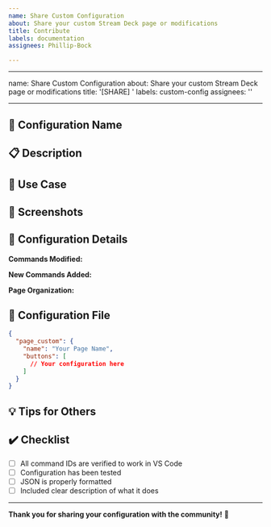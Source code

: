 ```yaml
---
name: Share Custom Configuration
about: Share your custom Stream Deck page or modifications
title: Contribute
labels: documentation
assignees: Phillip-Bock

---
```


---
name: Share Custom Configuration
about: Share your custom Stream Deck page or modifications
title: '[SHARE] '
labels: custom-config
assignees: ''

---

## 🎨 Configuration Name
<!-- Give your custom configuration a descriptive name -->

## 📋 Description
<!-- Describe what your custom configuration does and who it's for -->

## 🎯 Use Case
<!-- What workflow or scenario is this optimized for? -->
<!-- Examples: Python development, React development, DevOps, etc. -->

## 📸 Screenshots
<!-- Show your Stream Deck layout or the cheatsheet HTML -->

## 🔧 Configuration Details

**Commands Modified:**
<!-- List the commands you changed from the default -->

**New Commands Added:**
<!-- List any new commands you added -->

**Page Organization:**
<!-- Describe how you organized your pages -->

## 📄 Configuration File
<!-- Paste your modified JSON configuration or link to it -->

```json
{
  "page_custom": {
    "name": "Your Page Name",
    "buttons": [
      // Your configuration here
    ]
  }
}
```

## 💡 Tips for Others
<!-- Any tips or tricks you learned while creating this configuration -->

## ✔️ Checklist
- [ ] All command IDs are verified to work in VS Code
- [ ] Configuration has been tested
- [ ] JSON is properly formatted
- [ ] Included clear description of what it does

---

**Thank you for sharing your configuration with the community!** 🎉
